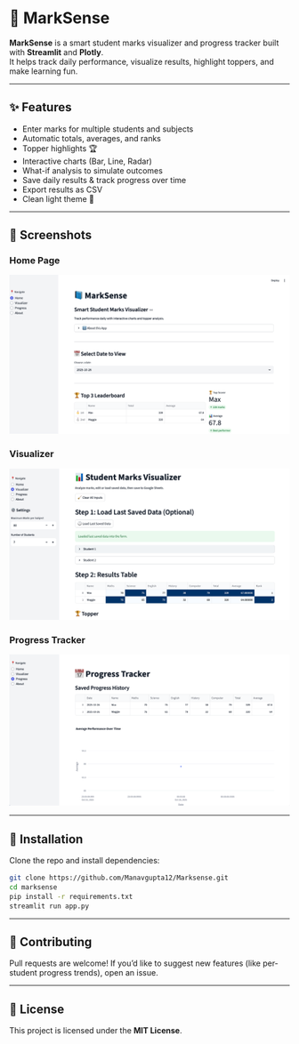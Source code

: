 # 📘 MarkSense  

**MarkSense** is a smart student marks visualizer and progress tracker built with **Streamlit** and **Plotly**.  
It helps track daily performance, visualize results, highlight toppers, and make learning fun.  

---

## ✨ Features  
- Enter marks for multiple students and subjects  
- Automatic totals, averages, and ranks  
- Topper highlights 🏆  
- Interactive charts (Bar, Line, Radar)  
- What-if analysis to simulate outcomes  
- Save daily results & track progress over time  
- Export results as CSV  
- Clean light theme 🎨  

---

## 📸 Screenshots  

### Home Page  
![Home Screenshot](assets/home.png)  

### Visualizer  
![Visualizer Screenshot](assets/visualizer.png)  

### Progress Tracker  
![Progress Screenshot](assets/progress.png)  

---

## 🚀 Installation  

Clone the repo and install dependencies:  
```bash
git clone https://github.com/Manavgupta12/Marksense.git
cd marksense
pip install -r requirements.txt
streamlit run app.py
```

---

## 🤝 Contributing  

Pull requests are welcome! If you’d like to suggest new features (like per-student progress trends), open an issue.  

---

## 📜 License  

This project is licensed under the **MIT License**.  



